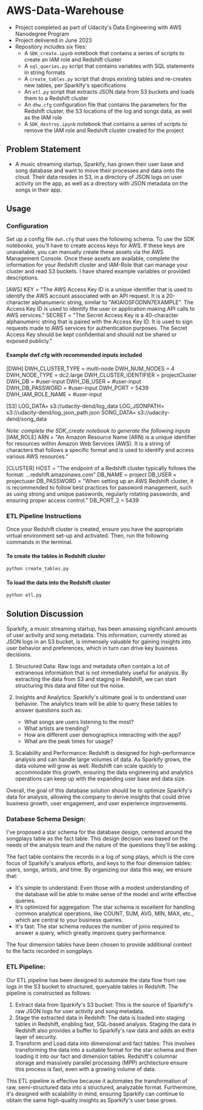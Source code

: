 # AWS-Data-Warehouse
- Project completed as part of Udacity's Data Engineering with AWS Nanodegree Program
- Project delivered in June 2023
- Repository includes six files:
    * A `SDK_create.ipynb` notebook that contains a series of scripts to create an IAM role and Redshift cluster
    * A `sql_queries.py` script that contains variables with SQL statements in string formats
    * A `create_tables.py` script that drops existing tables and re-creates new tables, per Sparkify's specifications
    * An `etl.py` script that extracts JSON data from S3 buckets and loads them to a Redshift cluster
    * An `dhw.cfg` configuration file that contains the parameters for the Redshift cluster, the S3 locations of the log and songs data, as well as the IAM role
    * A `SDK_destroy.ipynb` notebook that contains a series of scripts to remove the IAM role and Redshift cluster created for the project

## Problem Statement
- A music streaming startup, Sparkify, has grown their user base and song database and want to move their processes and data onto the cloud. Their data resides in S3, in a directory of JSON logs on user activity on the app, as well as a directory with JSON metadata on the songs in their app.

## Usage

### Configuration

Set up a config file `dwh.cfg` that uses the following schema. To use the SDK notebooks, you'll have to create access keys for AWS. If these keys are unavailable, you can manually create these assets via the AWS Management Console. Once these assets are available, complete the information for your Redshift cluster and IAM-Role that can manage your cluster and read S3 buckets. I have shared example variables or provided descriptions.

[AWS]
KEY = "The AWS Access Key ID is a unique identifier that is used to identify the AWS account associated with an API request. It is a 20-character alphanumeric string, similar to "AKIAIOSFODNN7EXAMPLE". The Access Key ID is used to identify the user or application making API calls to AWS services."
SECRET = "The Secret Access Key is a 40-character alphanumeric string that is paired with the Access Key ID. It is used to sign requests made to AWS services for authentication purposes. The Secret Access Key should be kept confidential and should not be shared or exposed publicly."

#### Example dwf.cfg with recommended inputs included
[DWH]
DWH_CLUSTER_TYPE = multi-node
DWH_NUM_NODES = 4
DWH_NODE_TYPE = dc2.large
DWH_CLUSTER_IDENTIFIER = projectCluster
DWH_DB = #user-input
DWH_DB_USER = #user-input
DWH_DB_PASSWORD = #user-input
DWH_PORT = 5439
DWH_IAM_ROLE_NAME = #user-input

[S3]
LOG_DATA= s3://udacity-dend/log_data
LOG_JSONPATH= s3://udacity-dend/log_json_path.json
SONG_DATA= s3://udacity-dend/song_data

*Note: complete the SDK_create notebook to generate the following inputs*
[IAM_ROLE]
ARN = "An Amazon Resource Name (ARN) is a unique identifier for resources within Amazon Web Services (AWS). It is a string of characters that follows a specific format and is used to identify and access various AWS resources."

[CLUSTER]
HOST = "The endpoint of a Redshift cluster typically follows the format: <cluster-identifier>.<random-characters>.<region>.redshift.amazonaws.com"
DB_NAME = project
DB_USER = projectuser
DB_PASSWORD =  "When setting up an AWS Redshift cluster, it is recommended to follow best practices for password management, such as using strong and unique passwords, regularly rotating passwords, and ensuring proper access control."
DB_PORT_2 = 5439 

### ETL Pipeline Instructions

Once your Redshift cluster is created, ensure you have the appropriate virtual environment set-up and activated. Then, run the following commands in the terminal.

#### To create the tables in Redshift cluster

```bash
python create_tables.py
```

#### To load the data into the Redshift cluster

```bash
python etl.py
```

## Solution Discussion
Sparkify, a music streaming startup, has been amassing significant amounts of user activity and song metadata. This information, currently stored as JSON logs in an S3 bucket, is immensely valuable for gaining insights into user behavior and preferences, which in turn can drive key business decisions.

1. Structured Data: Raw logs and metadata often contain a lot of extraneous information that is not immediately useful for analysis. By extracting the data from S3 and staging in Redshift, we can start structuring this data and filter out the noise.

2. Insights and Analytics: Sparkify's ultimate goal is to understand user behavior. The analytics team will be able to query these tables to answer questions such as:
    - What songs are users listening to the most?
    - What artists are trending?
    - How are different user demographics interacting with the app?
    - What are the peak times for usage?

3. Scalability and Performance: Redshift is designed for high-performance analysis and can handle large volumes of data. As Sparkify grows, the data volume will grow as well. Redshift can scale quickly to accommodate this growth, ensuring the data engineering and analytics operations can keep up with the expanding user base and data size.

Overall, the goal of this database solution should be to optimize Sparkify's data for analysis, allowing the company to derive insights that could drive business growth, user engagement, and user experience improvements.

### Database Schema Design:
I've proposed a star schema for the database design, centered around the songplays table as the fact table. This design decision was based on the needs of the analysis team and the nature of the questions they'll be asking.

The fact table contains the records in a log of song plays, which is the core focus of Sparkify's analysis efforts, and keys to the four dimension tables: users, songs, artists, and time. By organizing our data this way, we ensure that:

- It's simple to understand: Even those with a modest understanding of the database will be able to make sense of the model and write effective queries.
- It's optimized for aggregation: The star schema is excellent for handling common analytical operations, like COUNT, SUM, AVG, MIN, MAX, etc., which are central to your business queries.
- It's fast: The star schema reduces the number of joins required to answer a query, which greatly improves query performance.

The four dimension tables have been chosen to provide additional context to the facts recorded in songplays.

### ETL Pipeline:
Our ETL pipeline has been designed to automate the data flow from raw logs in the S3 bucket to structured, queryable tables in Redshift. The pipeline is constructed as follows:

1. Extract data from Sparkify's S3 bucket: This is the source of Sparkify's raw JSON logs for user activity and song metadata.
2. Stage the extracted data in Redshift: The data is loaded into staging tables in Redshift, enabling fast, SQL-based analysis. Staging the data in Redshift also provides a buffer to Sparkify's raw data and adds an extra layer of security.
3. Transform and Load data into dimensional and fact tables: This involves transforming the data into a suitable format for the star schema and then loading it into our fact and dimension tables. Redshift's columnar storage and massively parallel processing (MPP) architecture ensure this process is fast, even with a growing volume of data.

This ETL pipeline is effective because it automates the transformation of raw, semi-structured data into a structured, analyzable format. Furthermore, it's designed with scalability in mind, ensuring Sparkify can continue to obtain the same high-quality insights as Sparkify's user base grows.
